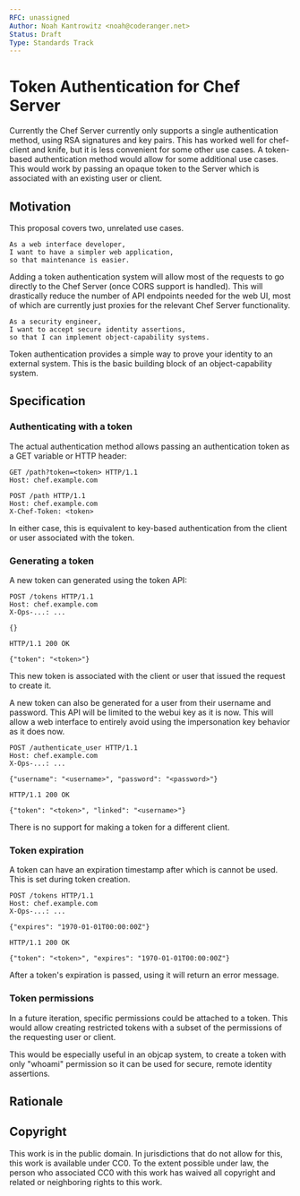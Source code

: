 ```yaml
---
RFC: unassigned
Author: Noah Kantrowitz <noah@coderanger.net>
Status: Draft
Type: Standards Track
---
```


# Token Authentication for Chef Server

Currently the Chef Server currently only supports a single authentication method,
using RSA signatures and key pairs. This has worked well for chef-client and
knife, but it is less convenient for some other use cases. A token-based
authentication method would allow for some additional use cases. This would
work by passing an opaque token to the Server which is associated with an
existing user or client.

## Motivation

This proposal covers two, unrelated use cases.

    As a web interface developer,
    I want to have a simpler web application,
    so that maintenance is easier.

Adding a token authentication system will allow most of the requests to go
directly to the Chef Server (once CORS support is handled). This will
drastically reduce the number of API endpoints needed for the web UI, most of
which are currently just proxies for the relevant Chef Server functionality.

    As a security engineer,
    I want to accept secure identity assertions,
    so that I can implement object-capability systems.

Token authentication provides a simple way to prove your identity to an
external system. This is the basic building block of an object-capability
system.

## Specification

### Authenticating with a token

The actual authentication method allows passing an authentication token as a
GET variable or HTTP header:

```
GET /path?token=<token> HTTP/1.1
Host: chef.example.com
```

```
POST /path HTTP/1.1
Host: chef.example.com
X-Chef-Token: <token>
```

In either case, this is equivalent to key-based authentication from the client
or user associated with the token.

### Generating a token

A new token can generated using the token API:

```
POST /tokens HTTP/1.1
Host: chef.example.com
X-Ops-...: ...

{}
```

```
HTTP/1.1 200 OK

{"token": "<token>"}
```

This new token is associated with the client or user that issued the request to
create it.

A new token can also be generated for a user from their username and password.
This API will be limited to the webui key as it is now. This will allow a web
interface to entirely avoid using the impersonation key behavior as it does now.

```
POST /authenticate_user HTTP/1.1
Host: chef.example.com
X-Ops-...: ...

{"username": "<username>", "password": "<password>"}
```

```
HTTP/1.1 200 OK

{"token": "<token>", "linked": "<username>"}
```

There is no support for making a token for a different client.

### Token expiration

A token can have an expiration timestamp after which is cannot be used. This is
set during token creation.

```
POST /tokens HTTP/1.1
Host: chef.example.com
X-Ops-...: ...

{"expires": "1970-01-01T00:00:00Z"}
```

```
HTTP/1.1 200 OK

{"token": "<token>", "expires": "1970-01-01T00:00:00Z"}
```

After a token's expiration is passed, using it will return an error message.

### Token permissions

In a future iteration, specific permissions could be attached to a token. This
would allow creating restricted tokens with a subset of the permissions of the
requesting user or client.

This would be especially useful in an objcap system, to create a token with only
"whoami" permission so it can be used for secure, remote identity assertions.

## Rationale

## Copyright

This work is in the public domain. In jurisdictions that do not allow for this,
this work is available under CC0. To the extent possible under law, the person
who associated CC0 with this work has waived all copyright and related or
neighboring rights to this work.
